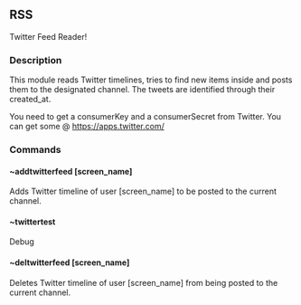 ## RSS

Twitter Feed Reader!

### Description
This module reads Twitter timelines, tries to find new items inside and posts them to the designated channel.
The tweets are identified through their created_at.

You need to get a consumerKey and a consumerSecret from Twitter. You can get some @ https://apps.twitter.com/

### Commands

#### ~addtwitterfeed [screen_name]
Adds Twitter timeline of user [screen_name] to be posted to the current channel.

#### ~twittertest
Debug

#### ~deltwitterfeed [screen_name]
Deletes Twitter timeline of user [screen_name] from being posted to the current channel.
